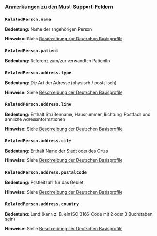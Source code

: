 ### Anmerkungen zu den Must-Support-Feldern

### `RelatedPerson.name`

**Bedeutung:** Name der angehörigen Person

**Hinweise:** Siehe [Beschreibung der Deutschen Basisprofile](https://simplifier.net/guide/basisprofil-de-r4/Datentypen-HumanName)

### `RelatedPerson.patient`

**Bedeutung:** Referenz zum/zur verwandten PatientIn

### `RelatedPerson.address.type`

**Bedeutung:** Die Art der Adresse (physisch / postalisch)

**Hinweise:** Siehe [Beschreibung der Deutschen Basisprofile](https://simplifier.net/guide/basisprofil-de-r4/Datentypen-Address)

### `RelatedPerson.address.line`

**Bedeutung:** Enthält Straßenname, Hausnummer, Richtung, Postfach und ähnliche Adressinformationen

**Hinweise:** Siehe [Beschreibung der Deutschen Basisprofile](https://simplifier.net/guide/basisprofil-de-r4/Datentypen-Address)

### `RelatedPerson.address.city`

**Bedeutung:** Enthält Name der Stadt oder des Ortes

**Hinweise:** Siehe [Beschreibung der Deutschen Basisprofile](https://simplifier.net/guide/basisprofil-de-r4/Datentypen-Address)

### `RelatedPerson.address.postalCode`

**Bedeutung:** Postleitzahl für das Gebiet

**Hinweise:** Siehe [Beschreibung der Deutschen Basisprofile](https://simplifier.net/guide/basisprofil-de-r4/Datentypen-Address)

### `RelatedPerson.address.country`

**Bedeutung:** Land (kann z. B. ein ISO 3166-Code mit 2 oder 3 Buchstaben sein)

**Hinweise:** Siehe [Beschreibung der Deutschen Basisprofile](https://simplifier.net/guide/basisprofil-de-r4/Datentypen-Address)
